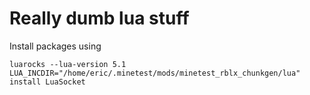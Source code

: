 # Really dumb lua stuff
Install packages using
```
luarocks --lua-version 5.1 LUA_INCDIR="/home/eric/.minetest/mods/minetest_rblx_chunkgen/lua" install LuaSocket
```